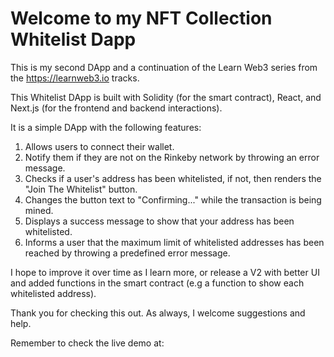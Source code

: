 # Welcome to my NFT Collection Whitelist Dapp

This is my second DApp and a continuation of the Learn Web3 series from the https://learnweb3.io tracks.

This Whitelist DApp is built with Solidity (for the smart contract), React, and Next.js (for the frontend and backend interactions).

It is a simple DApp with the following features:
1. Allows users to connect their wallet.
2. Notify them if they are not on the Rinkeby network by throwing an error message.
3. Checks if a user's address has been whitelisted, if not, then renders the "Join The Whitelist" button.
4. Changes the button text to "Confirming..." while the transaction is being mined.
5. Displays a success message to show that your address has been whitelisted.
6. Informs a user that the maximum limit of whitelisted addresses has been reached by throwing a predefined error message.

I hope to improve it over time as I learn more, or release a V2 with better UI and added functions in the smart contract (e.g a function to show each whitelisted address).

Thank you for checking this out. As always, I welcome suggestions and help.

Remember to check the live demo at: 
